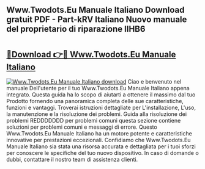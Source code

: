 ## Www.Twodots.Eu Manuale Italiano Download gratuit PDF - Part-kRV Italiano Nuovo manuale del proprietario di riparazione lIHB6

# <h2><a href="http://dfcr3f.blite.top/?on=Www.Twodots.Eu+Manuale+Italiano">🔗Download 👉🔴 Www.Twodots.Eu Manuale Italiano</a></h2>

[![Www.Twodots.Eu Manuale Italiano download](https://i.imgur.com/lujVjoI.png)](http://dfcr3f.blite.top/?on=Www.Twodots.Eu+Manuale+Italiano)
Ciao e benvenuto nel manuale Dell'utente per il tuo Www.Twodots.Eu Manuale Italiano appena integrato. Questa guida ha lo scopo di aiutarti a ottenere il massimo dal tuo Prodotto fornendo una panoramica completa delle sue caratteristiche, funzioni e vantaggi. Troverai istruzioni dettagliate per L'installazione, L'uso, la manutenzione e la risoluzione dei problemi. Guida alla risoluzione dei problemi REDDDDDDD per problemi comuni questa sezione contiene soluzioni per problemi comuni e messaggi di errore. Questo Www.Twodots.Eu Manuale Italiano ha un motore potente e caratteristiche innovative per prestazioni eccezionali. Confidiamo che Www.Twodots.Eu Manuale Italiano sia stata una risorsa accurata e dettagliata per i tuoi sforzi per conoscere le specifiche del tuo nuovo dispositivo. In caso di domande o dubbi, contattare il nostro team di assistenza clienti.
